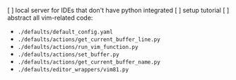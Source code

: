 [ ] local server for IDEs that don't have python integrated
[ ] setup tutorial
[ ] abstract all vim-related code:
  - `./defaults/default_config.yaml`
  - `./defaults/actions/get_current_buffer_line.py`
  - `./defaults/actions/run_vim_function.py`
  - `./defaults/actions/set_buffer.py`
  - `./defaults/actions/get_current_buffer_name.py`
  - `./defaults/editor_wrappers/vim81.py`
